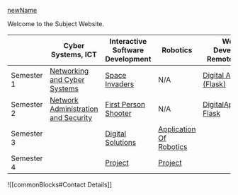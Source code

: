 [newName](newName.md)


Welcome to the Subject Website. 

|            | Cyber Systems, ICT                                                                                                                          | Interactive Software Development                                                       | Robotics                                                                                               | Website Development<br>Remote Learning                                                          |
| ---------- | ------------------------------------------------------------------------------------------------------------------------------------------- | -------------------------------------------------------------------------------------- | ------------------------------------------------------------------------------------------------------ | ----------------------------------------------------------------------------------------------- |
| Semester 1 | [Networking and Cyber Systems](Cyber/1%20-%20Networking%20and%20Cyber%20Systems/Networking%20and%20Cyber%20Systems.md)                      | [Space Invaders](ISD/1%20-%20Digital%20Assets/Space%20Invaders.md)                     | N/A                                                                                                    | [Digital Assets (Flask)](WebDev/1%20-%20Digital%20Assets/Digital%20Assets%20(Flask).md)         |
| Semester 2 | [Network Administration and Security](Cyber/2%20-%20Network%20Administration%20and%20Security/Network%20Administration%20and%20Security.md) | [First Person Shooter](ISD/2%20-%20Digital%20Applications/First%20Person%20Shooter.md) | N/A                                                                                                    |  [DigitalApplications-Flask](WebDev/2DigitalApplications/DigitalApplications-Flask.md)          |
| Semester 3 |                                                                                                                                             | [Digital Solutions](ISD/3%20-%20Digital%20Solutions/Digital%20Solutions.md)            | [Application Of Robotics](Robotics/3%20-%20Application%20of%20Robotics/Application%20Of%20Robotics.md) |                                                                                                 |
| Semester 4 |                                                                                                                                             | [Project](ISD/4%20-%20Project/Project.md)                                              | [Project](Robotics/4%20-%20Project/Project.md)                                                         |                                                                                                 |

![[commonBlocks#Contact Details]]
